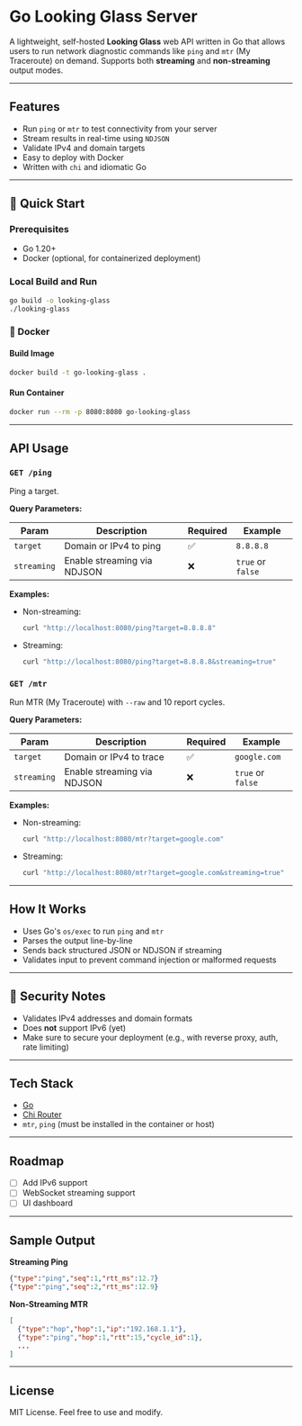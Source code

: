 # Go Looking Glass Server

A lightweight, self-hosted **Looking Glass** web API written in Go that allows users to run network diagnostic commands like `ping` and `mtr` (My Traceroute) on demand. Supports both **streaming** and **non-streaming** output modes.

---

## Features

* Run `ping` or `mtr` to test connectivity from your server
* Stream results in real-time using `NDJSON`
* Validate IPv4 and domain targets
* Easy to deploy with Docker
* Written with `chi` and idiomatic Go

---

## 🚀 Quick Start

### Prerequisites

* Go 1.20+
* Docker (optional, for containerized deployment)

### Local Build and Run

```bash
go build -o looking-glass
./looking-glass
```

### 🐳 Docker

#### Build Image

```bash
docker build -t go-looking-glass .
```

#### Run Container

```bash
docker run --rm -p 8080:8080 go-looking-glass
```

---

## API Usage

### `GET /ping`

Ping a target.

**Query Parameters:**

| Param       | Description                 | Required | Example           |
| ----------- | --------------------------- | -------- | ----------------- |
| `target`    | Domain or IPv4 to ping      | ✅        | `8.8.8.8`         |
| `streaming` | Enable streaming via NDJSON | ❌        | `true` or `false` |

**Examples:**

* Non-streaming:

  ```bash
  curl "http://localhost:8080/ping?target=8.8.8.8"
  ```

* Streaming:

  ```bash
  curl "http://localhost:8080/ping?target=8.8.8.8&streaming=true"
  ```

### `GET /mtr`

Run MTR (My Traceroute) with `--raw` and 10 report cycles.

**Query Parameters:**

| Param       | Description                 | Required | Example           |
| ----------- | --------------------------- | -------- | ----------------- |
| `target`    | Domain or IPv4 to trace     | ✅        | `google.com`      |
| `streaming` | Enable streaming via NDJSON | ❌        | `true` or `false` |

**Examples:**

* Non-streaming:

  ```bash
  curl "http://localhost:8080/mtr?target=google.com"
  ```

* Streaming:

  ```bash
  curl "http://localhost:8080/mtr?target=google.com&streaming=true"
  ```

---

## How It Works

* Uses Go's `os/exec` to run `ping` and `mtr`
* Parses the output line-by-line
* Sends back structured JSON or NDJSON if streaming
* Validates input to prevent command injection or malformed requests

---

## 🔐 Security Notes

* Validates IPv4 addresses and domain formats
* Does **not** support IPv6 (yet)
* Make sure to secure your deployment (e.g., with reverse proxy, auth, rate limiting)

---

## Tech Stack

* [Go](https://golang.org/)
* [Chi Router](https://github.com/go-chi/chi)
* `mtr`, `ping` (must be installed in the container or host)

---

## Roadmap

* [ ] Add IPv6 support
* [ ] WebSocket streaming support
* [ ] UI dashboard

---

## Sample Output

**Streaming Ping**

```json
{"type":"ping","seq":1,"rtt_ms":12.7}
{"type":"ping","seq":2,"rtt_ms":12.9}
```

**Non-Streaming MTR**

```json
[
  {"type":"hop","hop":1,"ip":"192.168.1.1"},
  {"type":"ping","hop":1,"rtt":15,"cycle_id":1},
  ...
]
```

---

## License

MIT License. Feel free to use and modify.